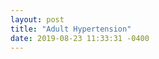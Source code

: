 ```yaml
---
layout: post
title: "Adult Hypertension"
date: 2019-08-23 11:33:31 -0400
---
```

<div class="legend"></div>
<svg class="adult-hypertension-map map" viewBox="0 0 825 520"></svg>
<script src="{{'assets/javascripts/adult-hypertension-map.js' | absolute_url }}" type="module"></script>